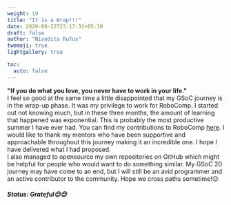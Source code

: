 ```yaml
---
weight: 19
title: "It is a Wrap!!!"
date: 2020-08-22T23:17:31+05:30
draft: false
author: "Nivedita Rufus"
twemoji: true
lightgallery: true

toc:
  auto: false
---
```


**"If you do what you love, you never have to work in your life."**  
I feel so good at the same time a little disappointed that my GSoC journey is in the wrap-up phase. It was my privilege to work for RoboComp. I started out not knowing much, but in these three months, the amount of learning that happened was exponential. This is probably the most productive summer I have ever had. You can find my contributions to RoboComp [here](https://github.com/niveditarufus/human-detection/tree/gsoc). I would like to thank my mentors who have been supportive and approachable throughout this journey making it an incredible one. I hope I have delivered what I had proposed.  
I also managed to opensource my own repositories on GitHub which might be helpful for people who would want to do something similar. My GSoC 20 journey may have come to an end, but I will still be an avid programmer and an active contributor to the community. Hope we cross paths sometime!:wink:

##### Status: Grateful:relieved::relieved: